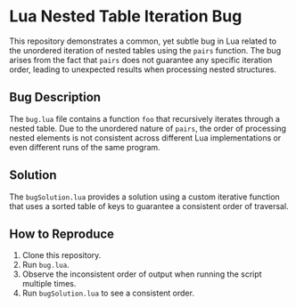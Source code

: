 # Lua Nested Table Iteration Bug

This repository demonstrates a common, yet subtle bug in Lua related to the unordered iteration of nested tables using the `pairs` function. The bug arises from the fact that `pairs` does not guarantee any specific iteration order, leading to unexpected results when processing nested structures.

## Bug Description

The `bug.lua` file contains a function `foo` that recursively iterates through a nested table.  Due to the unordered nature of `pairs`, the order of processing nested elements is not consistent across different Lua implementations or even different runs of the same program.

## Solution

The `bugSolution.lua` provides a solution using a custom iterative function that uses a sorted table of keys to guarantee a consistent order of traversal.

## How to Reproduce

1.  Clone this repository.
2.  Run `bug.lua`.
3.  Observe the inconsistent order of output when running the script multiple times.
4. Run `bugSolution.lua` to see a consistent order.